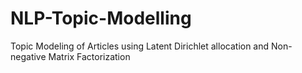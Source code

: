 # NLP-Topic-Modelling
Topic Modeling of Articles using Latent Dirichlet allocation and Non-negative Matrix Factorization 

